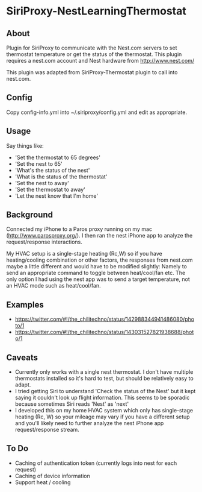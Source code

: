 SiriProxy-NestLearningThermostat
================================
About
-----
Plugin for SiriProxy to communicate with the Nest.com servers to set thermostat temperature or get the status of the thermostat.
This plugin requires a nest.com account and Nest hardware from http://www.nest.com/

This plugin was adapted from SiriProxy-Thermostat plugin to call into nest.com.

Config
------
Copy config-info.yml into ~/.siriproxy/config.yml and edit as appropriate. 

Usage
-----
Say things like:

* 'Set the thermostat to 65 degrees'
* 'Set the nest to 65'
* 'What's the status of the nest'
* 'What is the status of the thermostat'
* 'Set the nest to away'
* 'Set the thermostat to away'
* 'Let the nest know that I'm home'

Background
----------
Connected my iPhone to a Paros proxy running on my mac (http://www.parosproxy.org/).
I then ran the nest iPhone app to analyze the request/response interactions. 

My HVAC setup is a single-stage heating (Rc,W) so if you have heating/cooling combination or other factors, the responses from nest.com maybe a little different and would have to be modified slightly: Namely to send an appropriate command to toggle between heat/cool/fan etc.
The only option I had using the nest app was to send a target temperature, not an HVAC mode such as heat/cool/fan.


Examples
-------

* https://twitter.com/#!/the_chilitechno/status/142988344941486080/photo/1
* https://twitter.com/#!/the_chilitechno/status/143031527821938688/photo/1

Caveats
-------
* Currently only works with a single nest thermostat. I don't have multiple thermostats installed so it's hard to test, but should be relatively easy to adapt.
* I tried getting Siri to understand 'Check the status of the Nest' but it kept saying it couldn't look up flight information. This seems to be sporadic because sometimes Siri reads 'Nest' as 'next'
* I developed this on my home HVAC system which only has single-stage heating (Rc, W) so your mileage may vary if you have a different setup and you'll likely need to further analyze the nest iPhone app request/response stream.

To Do
-----
* Caching of authentication token (currently logs into nest for each request)
* Caching of device information 
* Support heat / cooling


